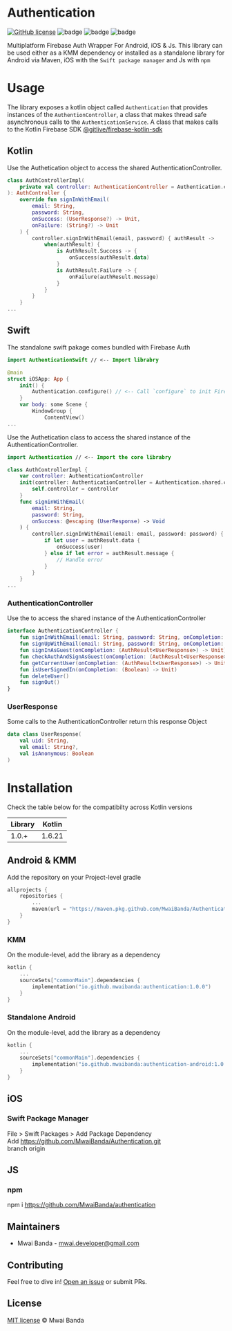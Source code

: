 # Authentication

[![GitHub license](https://img.shields.io/badge/license-MIT-blue.svg)](https://github.com/joffrey-bion/krossbow/blob/main/LICENSE)
![badge][badge-android]
![badge][badge-ios]
![badge][badge-js]


Multiplatform Firebase Auth Wrapper For Android, iOS & Js. This library can be used either as a KMM dependency or installed as a standalone library for Android via Maven, iOS with the `Swift package manager` and Js with `npm`

# Usage
The library exposes a kotlin object called `Authentication` that provides instances of the `AuthentionController`, a class that makes thread safe asynchronous calls to the `AuthenticationService`. A class that makes calls to the Kotlin Firebase SDK [@gitlive/firebase-kotlin-sdk](https://github.com/GitLiveApp/firebase-kotlin-sdk)
## Kotlin
Use the Authetication object to access the shared AuthenticationController.
```kotlin
class AuthControllerImpl(
    private val controller: AuthenticationController = Authentication.controller
): AuthController {
    override fun signInWithEmail(
        email: String,
        password: String,
        onSuccess: (UserResponse?) -> Unit,
        onFailure: (String?) -> Unit
    ) {
        controller.signInWithEmail(email, password) { authResult ->
            when(authResult) {
                is AuthResult.Success -> {
                    onSuccess(authResult.data)
                }
                is AuthResult.Failure -> {
                    onFailure(authResult.message)
                }
            }
        }
    }
...
```

## Swift
The standalone swift pakage comes bundled with Firebase Auth 
```swift
import AuthenticationSwift // <-- Import librabry

@main
struct iOSApp: App {
    init() {
        Authentication.configure() // <-- Call `configure` to init FirebaseApp
    }
    var body: some Scene {
        WindowGroup {
            ContentView()
...
```
Use the Authetication class to access the shared instance of the AuthenticationController.
```swift
import Authentication // <-- Import the core librabry

class AuthControllerImpl {
    var controller: AuthenticationController
    init(controller: AuthenticationController = Authentication.shared.controller) {
        self.controller = controller
    }
    func signinWithEmail(
        email: String,
        password: String,
        onSuccess: @escaping (UserResponse) -> Void
    ) {
        controller.signInWithEmail(email: email, password: password) { authResult in
            if let user = authResult.data {
                onSuccess(user)
            } else if let error = authResult.message {
                // Handle error
            }
        }
    }
...
```

### AuthenticationController
Use the to access the shared instance of the AuthenticationController
```kotlin
interface AuthenticationController {
    fun signInWithEmail(email: String, password: String, onCompletion: (AuthResult<UserResponse>) -> Unit)
    fun signUpWithEmail(email: String, password: String, onCompletion: (AuthResult<UserResponse>) -> Unit)
    fun signInAsGuest(onCompletion: (AuthResult<UserResponse>) -> Unit)
    fun checkAuthAndSignAsGuest(onCompletion: (AuthResult<UserResponse>) -> Unit)
    fun getCurrentUser(onCompletion: (AuthResult<UserResponse>) -> Unit)
    fun isUserSignedIn(onCompletion: (Boolean) -> Unit)
    fun deleteUser()
    fun signOut()
}
```
### UserResponse
Some calls to the AuthenticationController return this response Object
```kotlin
data class UserResponse(
    val uid: String,
    val email: String?,
    val isAnonymous: Boolean
)
```


# Installation

Check the table below for the compatibilty across Kotlin versions

| Library    | Kotlin  |
| ---------- | ------- |
| 1.0.+      | 1.6.21  |

## Android & KMM

Add the repository on your Project-level gradle
```kotlin
allprojects {
    repositories {
        ...
        maven(url = "https://maven.pkg.github.com/MwaiBanda/Authentication")
    }
}
```

### KMM

On the module-level, add the library as a dependency

```kotlin
kotlin {
    ...
    sourceSets["commonMain"].dependencies {
        implementation("io.github.mwaibanda:authentication:1.0.0")
    }
}
```

### Standalone Android 

On the module-level, add the library as a dependency

```kotlin
kotlin {
    ...
    sourceSets["commonMain"].dependencies {
        implementation("io.github.mwaibanda:authentication-android:1.0.0")
    }
}
```

## iOS

### Swift Package Manager
File > Swift Packages > Add Package Dependency <br>
Add https://github.com/MwaiBanda/Authentication.git <br>
branch origin

## JS
### npm
npm i https://github.com/MwaiBanda/authentication   

## Maintainers

- Mwai Banda - [mwai.developer@gmail.com](mailto:mwai.developer@gmail.com)

## Contributing

Feel free to dive in! [Open an issue](https://github.com/MwaiBanda/Authentication/issues) or submit PRs.

## License

[MIT license](LICENSE) © Mwai Banda


[badge-android]: http://img.shields.io/badge/-android-6EDB8D.svg?style=flat
[badge-jvm]: http://img.shields.io/badge/-jvm-DB413D.svg?style=flat
[badge-js]: http://img.shields.io/badge/-js-F8DB5D.svg?style=flat
[badge-js-ir]: https://img.shields.io/badge/support-[IR]-AAC4E0.svg?style=flat
[badge-nodejs]: https://img.shields.io/badge/-nodejs-68a063.svg?style=flat
[badge-linux]: http://img.shields.io/badge/-linux-2D3F6C.svg?style=flat 
[badge-windows]: http://img.shields.io/badge/-windows-4D76CD.svg?style=flat
[badge-wasm]: https://img.shields.io/badge/-wasm-624FE8.svg?style=flat
[badge-apple-silicon]: http://img.shields.io/badge/support-[AppleSilicon]-43BBFF.svg?style=flat
[badge-ios]: http://img.shields.io/badge/-ios-CDCDCD.svg?style=flat
[badge-mac]: http://img.shields.io/badge/-macos-111111.svg?style=flat
[badge-watchos]: http://img.shields.io/badge/-watchos-C0C0C0.svg?style=flat
[badge-tvos]: http://img.shields.io/badge/-tvos-808080.svg?style=flat
